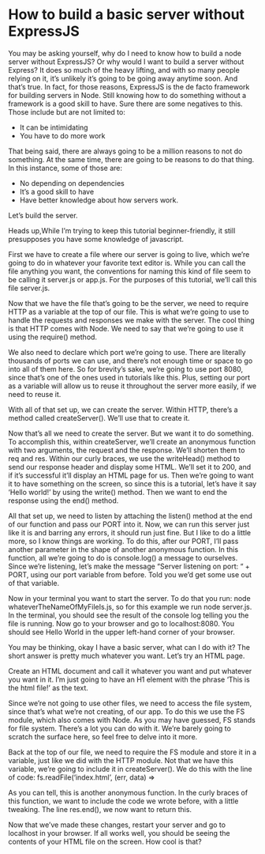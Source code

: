 # How to build a basic server without ExpressJS

You may be asking yourself, why do I need to know how to build a node server without ExpressJS? Or why would I want to build a server without Express? It does so much of the heavy lifting, and with so many people relying on it, it’s unlikely it’s going to be going away anytime soon. And that’s true. In fact, for those reasons, ExpressJS is the de facto framework for building servers in Node. Still knowing how to do something without a framework is a good skill to have. Sure there are some negatives to this. Those include but are not limited to:

- It can be intimidating
- You have to do more work

That being said, there are always going to be a million reasons to not do something. At the same time, there are going to be reasons to do that thing. In this instance, some of those are:

- No depending on dependencies
- It’s a good skill to have
- Have better knowledge about how servers work.

Let’s build the server.

Heads up,While I’m trying to keep this tutorial beginner-friendly, it still presupposes you have some knowledge of javascript.

First we have to create a file where our server is going to live, which we’re going to do in whatever your favorite text editor is. While you can call the file anything you want, the conventions for naming this kind of file seem to be calling it server.js or app.js. For the purposes of this tutorial, we’ll call this file server.js.

Now that we have the file that’s going to be the server, we need to require HTTP as a variable at the top of our file. This is what we’re going to use to handle the requests and responses we make with the server. The cool thing is that HTTP comes with Node. We need to say that we’re going to use it using the require() method.

We also need to declare which port we’re going to use. There are literally thousands of ports we can use, and there’s not enough time or space to go into all of them here. So for brevity’s sake, we’re going to use port 8080, since that’s one of the ones used in tutorials like this. Plus, setting our port as a variable will allow us to reuse it throughout the server more easily, if we need to reuse it.

With all of that set up, we can create the server. Within HTTP, there’s a method called createServer(). We’ll use that to create it.

Now that’s all we need to create the server. But we want it to do something. To accomplish this, within createServer, we’ll create an anonymous function with two arguments, the request and the response. We’ll shorten them to req and res. Within our curly braces, we use the writeHead() method to send our response header and display some HTML. We’ll set it to 200, and if it’s successful it’ll display an HTML page for us. Then we’re going to want it to have something on the screen, so since this is a tutorial, let’s have it say ‘Hello world!’ by using the write() method. Then we want to end the response using the end() method.

All that set up, we need to listen by attaching the listen() method at the end of our function and pass our PORT into it. Now, we can run this server just like it is and barring any errors, it should run just fine. But I like to do a little more, so I know things are working. To do this, after our PORT, I’ll pass another parameter in the shape of another anonymous function. In this function, all we’re going to do is console.log() a message to ourselves. Since we’re listening, let’s make the message “Server listening on port: “ + PORT, using our port variable from before. Told you we’d get some use out of that variable.

Now in your terminal you want to start the server. To do that you run: node whateverTheNameOfMyFileIs.js, so for this example we run node server.js. In the terminal, you should see the result of the console log telling you the file is running. Now go to your browser and go to localhost:8080. You should see Hello World in the upper left-hand corner of your browser.

You may be thinking, okay I have a basic server, what can I do with it? The short answer is pretty much whatever you want. Let’s try an HTML page.

Create an HTML document and call it whatever you want and put whatever you want in it. I’m just going to have an H1 element with the phrase ‘This is the html file!’ as the text.

Since we’re not going to use other files, we need to access the file system, since that’s what we’re not creating, of our app. To do this we use the FS module, which also comes with Node. As you may have guessed, FS stands for file system. There’s a lot you can do with it. We’re barely going to scratch the surface here, so feel free to delve into it more.

Back at the top of our file, we need to require the FS module and store it in a variable, just like we did with the HTTP module. Not that we have this variable, we’re going to include it in createServer(). We do this with the line of code: fs.readFile(‘index.html’, (err, data) =>

As you can tell, this is another anonymous function. In the curly braces of this function, we want to include the code we wrote before, with a little tweaking. The line res.end(), we now want to return this.

Now that we’ve made these changes, restart your server and go to localhost in your browser. If all works well, you should be seeing the contents of your HTML file on the screen. How cool is that?
